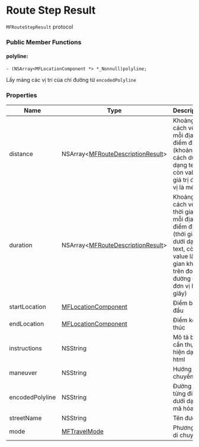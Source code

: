 # Route Step Result

`MFRouteStepResult` protocol

### Public Member Functions

#### polyline:

```objc
- (NSArray<MFLocationComponent *> *_Nonnull)polyline;
```

Lấy mảng các vị trí của chỉ đường từ `encodedPolyline`

### Properties

| Name            | Type                                                                       | Description                                                                                                                              |
|-----------------|----------------------------------------------------------------------------|------------------------------------------------------------------------------------------------------------------------------------------|
| distance        | NSArray<[MFRouteDescriptionResult](reference/route-description-result.md)> | Khoảng cách về km mỗi địa điểm đi qua (khoảng cách dưới dạng text, còn value là giá trị đơn vị là mét)                                   |
| duration        | NSArray<[MFRouteDescriptionResult](reference/route-description-result.md)> | Khoảng cách về thời gian mỗi địa điểm đi qua (thời gian dưới dạng text, còn value là thời gian khi đi trên đoạn đường đó đơn vị là giây) |
| startLocation   | [MFLocationComponent](reference/location-component.md)                     | Điểm bắt đầu                                                                                                                             |
| endLocation     | [MFLocationComponent](reference/location-component.md)                     | Điểm kết thúc                                                                                                                            |
| instructions    | NSString                                                                   | Mô tả bước cần thực hiện dạng html                                                                                                       |
| maneuver        | NSString                                                                   | Hướng chuyển đổi                                                                                                                         |
| encodedPolyline | NSString                                                                   | Đường đi từng điểm dưới dạng mã hóa                                                                                                      |
| streetName      | NSString                                                                   | Tên đường                                                                                                                                |
| mode            | [MFTravelMode](reference/travel-mode.md)                                   | Phương tiện di chuyển                                                                                                                    |
